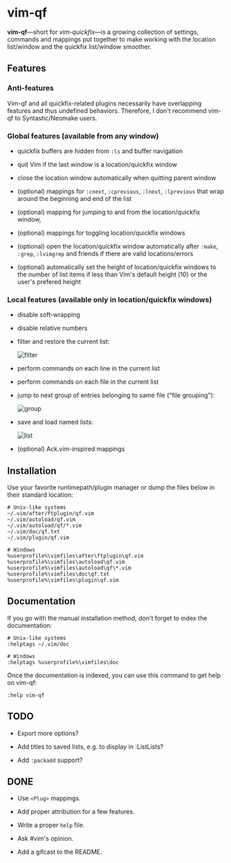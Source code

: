 # vim-qf

**vim-qf**—short for *vim-quickfix*—is a growing collection of settings, commands and mappings put together to make working with the location list/window and the quickfix list/window smoother.

## Features

### Anti-features

Vim-qf and all quickfix-related plugins necessarily have overlapping features and thus undefined behaviors. Therefore, I don't recommend vim-qf to Syntastic/Neomake users.

### Global features (available from any window)

- quickfix buffers are hidden from `:ls` and buffer navigation

- quit Vim if the last window is a location/quickfix window

- close the location window automatically when quitting parent window

- (optional) mappings for `:cnext`, `:cprevious`, `:lnext`, `:lprevious` that wrap around the beginning and end of the list

- (optional) mapping for jumping to and from the location/quickfix window,

- (optional) mappings for toggling location/quickfix windows

- (optional) open the location/quickfix window automatically after `:make`, `:grep`, `:lvimgrep` and friends if there are valid locations/errors

- (optional) automatically set the height of location/quickfix windows to the number of list items if less than Vim's default height (10) or the user's prefered height

### Local features (available only in location/quickfix windows)

- disable soft-wrapping

- disable relative numbers

- filter and restore the current list:

  ![filter][1]

- perform commands on each line in the current list

- perform commands on each file in the current list

- jump to next group of entries belonging to same file ("file grouping"):

  ![group][2]

- save and load named lists:

  ![list][3]

- (optional) Ack.vim-inspired mappings

## Installation

Use your favorite runtimepath/plugin manager or dump the files below in their standard location:

    # Unix-like systems
    ~/.vim/after/ftplugin/qf.vim
    ~/.vim/autoload/qf.vim
    ~/.vim/autoload/qf/*.vim
    ~/.vim/doc/qf.txt
    ~/.vim/plugin/qf.vim

    # Windows
    %userprofile%\vimfiles\after\ftplugin\qf.vim
    %userprofile%\vimfiles\autoload\qf.vim
    %userprofile%\vimfiles\autoload\qf\*.vim
    %userprofile%\vimfiles\doc\qf.txt
    %userprofile%\vimfiles\plugin\qf.vim

## Documentation

If you go with the manual installation method, don't forget to index the documentation:

    # Unix-like systems
    :helptags ~/.vim/doc

    # Windows
    :helptags %userprofile%\vimfiles\doc

Once the documentation is indexed, you can use this command to get help on vim-qf:

    :help vim-qf

## TODO

- Export more options?

- Add titles to saved lists, e.g. to display in :ListLists?

- Add `:packadd` support?

## DONE

- Use `<Plug>` mappings.

- Add proper attribution for a few features.

- Write a proper `help` file.

- Ask #vim's opinion.

- Add a gifcast to the README.

[1]: https://romainl.github.io/vim-qf/filter.gif
[2]: https://romainl.github.io/vim-qf/group.gif
[3]: https://romainl.github.io/vim-qf/list.gif
